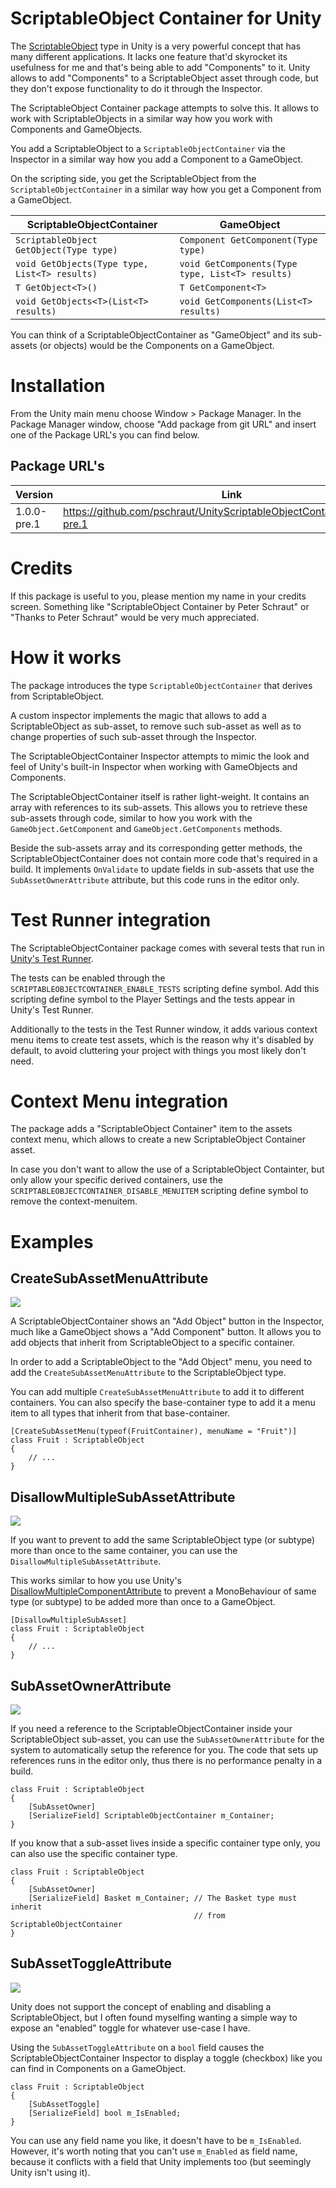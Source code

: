 # ScriptableObject Container for Unity

The [ScriptableObject](https://docs.unity3d.com/Manual/class-ScriptableObject.html) type in Unity is a very powerful concept that has many different applications.
It lacks one feature that'd skyrocket its usefulness for me and that's being able
to add "Components" to it. 
Unity allows to add "Components" to a ScriptableObject asset through code, but they don't expose functionality to do it through the Inspector.

The ScriptableObject Container package attempts to solve this.
It allows to work with ScriptableObjects in a similar way how you work with Components and GameObjects.

You add a ScriptableObject to a ```ScriptableObjectContainer``` via the Inspector in a similar way how you add a Component to a GameObject.

On the scripting side, you get the ScriptableObject from the ```ScriptableObjectContainer``` in a similar way how you get a Component from a GameObject.

| ScriptableObjectContainer  |     GameObject      |
|----------|---------------|
| ```ScriptableObject GetObject(Type type)``` | ```Component GetComponent(Type type)``` |
| ```void GetObjects(Type type, List<T> results)``` | ```void GetComponents(Type type, List<T> results)``` |
| ```T GetObject<T>()``` | ```T GetComponent<T>``` |
| ```void GetObjects<T>(List<T> results)``` | ```void GetComponents(List<T> results)``` |

You can think of a ScriptableObjectContainer as "GameObject" and its sub-assets (or objects) would be the Components on a GameObject.

# Installation

From the Unity main menu choose Window > Package Manager.
In the Package Manager window, choose "Add package from git URL" and insert one of the Package URL's you can find below.

## Package URL's

| Version  |     Link      |
|----------|---------------|
| 1.0.0-pre.1 | https://github.com/pschraut/UnityScriptableObjectContainer.git#1.0.0-pre.1 |

# Credits

If this package is useful to you, please mention my name in your credits screen.
Something like "ScriptableObject Container by Peter Schraut" or "Thanks to Peter Schraut" would be very much appreciated.

# How it works

The package introduces the type ```ScriptableObjectContainer``` that 
derives from ScriptableObject.

A custom inspector implements the magic that allows to add a ScriptableObject as sub-asset, 
to remove such sub-asset as well as to change properties of such sub-asset through the Inspector. 

The ScriptableObjectContainer Inspector attempts to mimic the look and feel of Unity's built-in 
Inspector when working with GameObjects and Components.

The ScriptableObjectContainer itself is rather light-weight. It contains an array with 
references to its sub-assets.
This allows you to retrieve these sub-assets through code, similar to how you work with the 
```GameObject.GetComponent``` and ```GameObject.GetComponents``` methods.

Beside the sub-assets array and its corresponding getter methods,
the ScriptableObjectContainer does not contain more code that's required in a build. 
It implements ```OnValidate``` to update fields in sub-assets that use the 
```SubAssetOwnerAttribute``` attribute, but this code runs in the editor only.

# Test Runner integration

The ScriptableObjectContainer package comes with several tests that run in 
[Unity's Test Runner](https://docs.unity3d.com/Packages/com.unity.test-framework@latest).

The tests can be enabled through the 
```SCRIPTABLEOBJECTCONTAINER_ENABLE_TESTS``` scripting define symbol.
Add this scripting define symbol to the Player Settings and the tests appear in
Unity's Test Runner.

Additionally to the tests in the Test Runner window,
it adds various context menu items to create test assets,
which is the reason why it's disabled by default, to avoid cluttering your project with things you most likely don't need.

# Context Menu integration

The package adds a "ScriptableObject Container" item to the
assets context menu, which allows to create a new
ScriptableObject Container asset. 

In case you don't want to allow the use of a ScriptableObject Containter, 
but only allow your specific derived containers, use the 
```SCRIPTABLEOBJECTCONTAINER_DISABLE_MENUITEM```
scripting define symbol to remove the context-menuitem.

# Examples

## CreateSubAssetMenuAttribute

[![](http://img.youtube.com/vi/SWw3CWeXV6g/0.jpg)](http://www.youtube.com/watch?v=SWw3CWeXV6g "")

A ScriptableObjectContainer shows an "Add Object" button in the Inspector,
much like a GameObject shows a "Add Component" button. It allows you to add
objects that inherit from ScriptableObject to a specific container.

In order to add a ScriptableObject to the "Add Object" menu, you need to
add the ```CreateSubAssetMenuAttribute``` to the ScriptableObject type.

You can add multiple ```CreateSubAssetMenuAttribute``` to add it to different
containers. You can also specify the base-container type to add it a menu item
to all types that inherit from that base-container.
```CSharp
[CreateSubAssetMenu(typeof(FruitContainer), menuName = "Fruit")]
class Fruit : ScriptableObject
{
    // ...
}
```


## DisallowMultipleSubAssetAttribute

[![](http://img.youtube.com/vi/QnjTcPqM0sg/0.jpg)](http://www.youtube.com/watch?v=QnjTcPqM0sg "")

If you want to prevent to add the same ScriptableObject type (or subtype)
more than once to the same container, you can use the
```DisallowMultipleSubAssetAttribute```.

This works similar to how you use Unity's
 [DisallowMultipleComponentAttribute](https://docs.unity3d.com/ScriptReference/DisallowMultipleComponent.html)
to prevent a MonoBehaviour of same type (or subtype) to be added more than once to a GameObject.
```CSharp
[DisallowMultipleSubAsset]
class Fruit : ScriptableObject
{
    // ...
}
```

## SubAssetOwnerAttribute

[![](http://img.youtube.com/vi/Ex9FQ3yXhBw/0.jpg)](http://www.youtube.com/watch?v=Ex9FQ3yXhBw "")

If you need a reference to the ScriptableObjectContainer inside your ScriptableObject
sub-asset, you can use the ```SubAssetOwnerAttribute``` for the system to automatically
setup the reference for you. The code that sets up references runs in the editor only,
thus there is no performance penalty in a build.
```CSharp
class Fruit : ScriptableObject
{
    [SubAssetOwner]
    [SerializeField] ScriptableObjectContainer m_Container;
}
```
If you know that a sub-asset lives inside a specific container type only,
you can also use the specific container type.
```CSharp
class Fruit : ScriptableObject
{
    [SubAssetOwner]
    [SerializeField] Basket m_Container; // The Basket type must inherit
                                         // from ScriptableObjectContainer
}
```

## SubAssetToggleAttribute

[![](http://img.youtube.com/vi/tMfqDenY1pc/0.jpg)](http://www.youtube.com/watch?v=tMfqDenY1pc "")

Unity does not support the concept of enabling and disabling a ScriptableObject,
but I often found myselfing wanting a simple way to expose an "enabled" toggle
for whatever use-case I have.

Using the ```SubAssetToggleAttribute``` on a ```bool``` field causes the
ScriptableObjectContainer Inspector to display a toggle (checkbox) like you can find
in Components on a GameObject.
```CSharp
class Fruit : ScriptableObject
{
    [SubAssetToggle]
    [SerializeField] bool m_IsEnabled;
}
```
You can use any field name you like, it doesn't have to be ```m_IsEnabled```.
However, it's worth noting that you can't use ```m_Enabled``` as field name, because
it conflicts with a field that Unity implements too (but seemingly Unity isn't using it).
